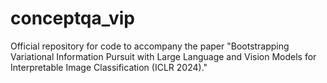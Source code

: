 # conceptqa_vip
Official repository for code to accompany the paper "Bootstrapping Variational Information Pursuit with Large Language and Vision Models for Interpretable Image Classification (ICLR 2024)."
